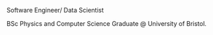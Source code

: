 Software Engineer/ Data Scientist

BSc Physics and Computer Science Graduate @ University of Bristol.

